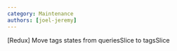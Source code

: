```yaml
---
category: Maintenance
authors: [joel-jeremy]
---
```


[Redux] Move tags states from queriesSlice to tagsSlice
